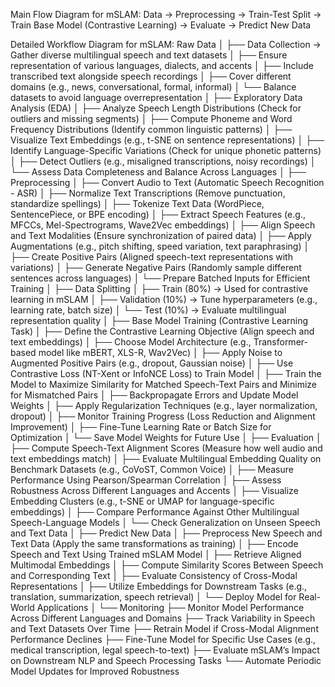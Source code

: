 Main Flow Diagram for mSLAM:
Data → Preprocessing → Train-Test Split → Train Base Model (Contrastive Learning) → Evaluate → Predict New Data

Detailed Workflow Diagram for mSLAM:
Raw Data
│
├── Data Collection → Gather diverse multilingual speech and text datasets
│ ├── Ensure representation of various languages, dialects, and accents
│ ├── Include transcribed text alongside speech recordings
│ ├── Cover different domains (e.g., news, conversational, formal, informal)
│ └── Balance datasets to avoid language overrepresentation
│
├── Exploratory Data Analysis (EDA)
│ ├── Analyze Speech Length Distributions (Check for outliers and missing segments)
│ ├── Compute Phoneme and Word Frequency Distributions (Identify common linguistic patterns)
│ ├── Visualize Text Embeddings (e.g., t-SNE on sentence representations)
│ ├── Identify Language-Specific Variations (Check for unique phonetic patterns)
│ ├── Detect Outliers (e.g., misaligned transcriptions, noisy recordings)
│ └── Assess Data Completeness and Balance Across Languages
│
├── Preprocessing
│ ├── Convert Audio to Text (Automatic Speech Recognition - ASR)
│ ├── Normalize Text Transcriptions (Remove punctuation, standardize spellings)
│ ├── Tokenize Text Data (WordPiece, SentencePiece, or BPE encoding)
│ ├── Extract Speech Features (e.g., MFCCs, Mel-Spectrograms, Wave2Vec embeddings)
│ ├── Align Speech and Text Modalities (Ensure synchronization of paired data)
│ ├── Apply Augmentations (e.g., pitch shifting, speed variation, text paraphrasing)
│ ├── Create Positive Pairs (Aligned speech-text representations with variations)
│ ├── Generate Negative Pairs (Randomly sample different sentences across languages)
│ └── Prepare Batched Inputs for Efficient Training
│
├── Data Splitting
│ ├── Train (80%) → Used for contrastive learning in mSLAM
│ ├── Validation (10%) → Tune hyperparameters (e.g., learning rate, batch size)
│ └── Test (10%) → Evaluate multilingual representation quality
│
├── Base Model Training (Contrastive Learning Task)
│ ├── Define the Contrastive Learning Objective (Align speech and text embeddings)
│ ├── Choose Model Architecture (e.g., Transformer-based model like mBERT, XLS-R, Wav2Vec)
│ ├── Apply Noise to Augmented Positive Pairs (e.g., dropout, Gaussian noise)
│ ├── Use Contrastive Loss (NT-Xent or InfoNCE Loss) to Train Model
│ ├── Train the Model to Maximize Similarity for Matched Speech-Text Pairs and Minimize for Mismatched Pairs
│ ├── Backpropagate Errors and Update Model Weights
│ ├── Apply Regularization Techniques (e.g., layer normalization, dropout)
│ ├── Monitor Training Progress (Loss Reduction and Alignment Improvement)
│ ├── Fine-Tune Learning Rate or Batch Size for Optimization
│ └── Save Model Weights for Future Use
│
├── Evaluation
│ ├── Compute Speech-Text Alignment Scores (Measure how well audio and text embeddings match)
│ ├── Evaluate Multilingual Embedding Quality on Benchmark Datasets (e.g., CoVoST, Common Voice)
│ ├── Measure Performance Using Pearson/Spearman Correlation
│ ├── Assess Robustness Across Different Languages and Accents
│ ├── Visualize Embedding Clusters (e.g., t-SNE or UMAP for language-specific embeddings)
│ ├── Compare Performance Against Other Multilingual Speech-Language Models
│ └── Check Generalization on Unseen Speech and Text Data
│
├── Predict New Data
│ ├── Preprocess New Speech and Text Data (Apply the same transformations as training)
│ ├── Encode Speech and Text Using Trained mSLAM Model
│ ├── Retrieve Aligned Multimodal Embeddings
│ ├── Compute Similarity Scores Between Speech and Corresponding Text
│ ├── Evaluate Consistency of Cross-Modal Representations
│ ├── Utilize Embeddings for Downstream Tasks (e.g., translation, summarization, speech retrieval)
│ └── Deploy Model for Real-World Applications
│
└── Monitoring
├── Monitor Model Performance Across Different Languages and Domains
├── Track Variability in Speech and Text Datasets Over Time
├── Retrain Model if Cross-Modal Alignment Performance Declines
├── Fine-Tune Model for Specific Use Cases (e.g., medical transcription, legal speech-to-text)
├── Evaluate mSLAM’s Impact on Downstream NLP and Speech Processing Tasks
└── Automate Periodic Model Updates for Improved Robustness